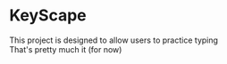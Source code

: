 <h1>KeyScape</h1>
<p>
This project is designed to allow users to practice typing <br>
That's pretty much it (for now)
</p>
